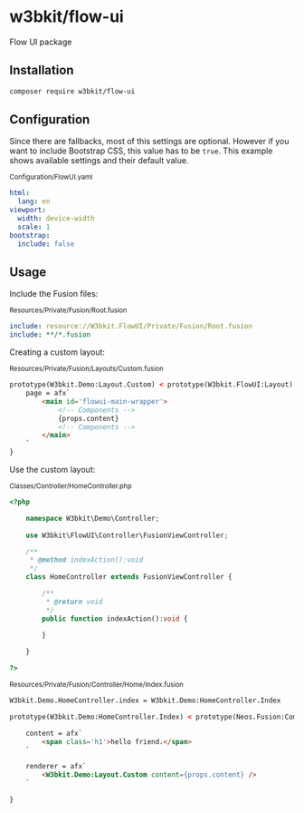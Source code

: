 # w3bkit/flow-ui

Flow UI package

## Installation

```bash
composer require w3bkit/flow-ui
```

## Configuration

Since there are fallbacks, most of this settings are optional.
However if you want to include Bootstrap CSS, this value has to be `true`.
This example shows available settings and their default value.

<sub>Configuration/FlowUI.yaml</sub>
```yaml
html:
  lang: en
viewport:
  width: device-width
  scale: 1
bootstrap:
  include: false
```

## Usage

Include the Fusion files:

<sub>Resources/Private/Fusion/Root.fusion</sub>
```yaml
include: resource://W3bkit.FlowUI/Private/Fusion/Root.fusion
include: **/*.fusion
```

Creating a custom layout:

<sub>Resources/Private/Fusion/Layouts/Custom.fusion</sub>
```html
prototype(W3bkit.Demo:Layout.Custom) < prototype(W3bkit.FlowUI:Layout) {
    page = afx`
        <main id='flowui-main-wrapper'>
            <!-- Components -->
            {props.content}
            <!-- Components -->
        </main>
    `
}
```

Use the custom layout:

<sub>Classes/Controller/HomeController.php</sub>
```php
<?php

    namespace W3bkit\Demo\Controller;
    
    use W3bkit\FlowUI\Controller\FusionViewController;

    /**
     * @method indexAction():void
     */
    class HomeController extends FusionViewController {

        /**
         * @return void
         */
        public function indexAction():void {
            
        }

    }

?>
```

<sub>Resources/Private/Fusion/Controller/Home/Index.fusion</sub>
```html
W3bkit.Demo.HomeController.index = W3bkit.Demo:HomeController.Index

prototype(W3bkit.Demo:HomeController.Index) < prototype(Neos.Fusion:Component) {

    content = afx`
        <span class='h1'>hello friend.</span>
    `

    renderer = afx`
        <W3bkit.Demo:Layout.Custom content={props.content} />
    `

}
```

